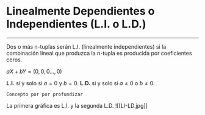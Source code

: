# Linealmente Dependientes o Independientes (L.I. o L.D.)
***
Dos o más n-tuplas serán L.I. (linealmente independientes) si la combinación lineal que produzca la n-tupla es producida por coeficientes ceros.

$aX+bY=(0,0,0 \dots,0)$

**L.I.** si y solo si $a=0$ y $b=0$.
**L.D.** si y solo si $a \neq0$ o $b \neq0$.

`Concepto por por profundizar`

La primera gráfica es L.I. y la segunda L.D.
	![[LI-LD.jpg]]